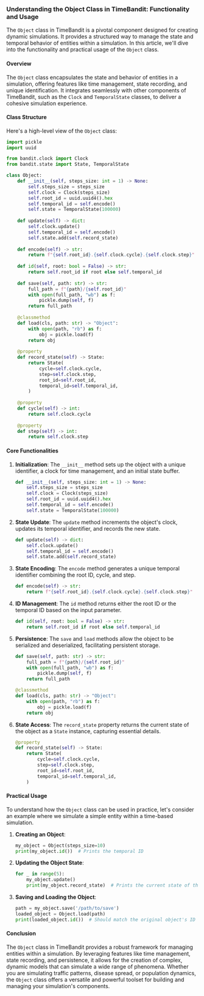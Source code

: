 ### Understanding the Object Class in TimeBandit: Functionality and Usage

The `Object` class in TimeBandit is a pivotal component designed for creating dynamic simulations. It provides a structured way to manage the state and temporal behavior of entities within a simulation. In this article, we'll dive into the functionality and practical usage of the `Object` class.

#### Overview

The `Object` class encapsulates the state and behavior of entities in a simulation, offering features like time management, state recording, and unique identification. It integrates seamlessly with other components of TimeBandit, such as the `Clock` and `TemporalState` classes, to deliver a cohesive simulation experience.

#### Class Structure

Here's a high-level view of the `Object` class:

```python
import pickle
import uuid

from bandit.clock import Clock
from bandit.state import State, TemporalState

class Object:
    def __init__(self, steps_size: int = 1) -> None:
        self.steps_size = steps_size
        self.clock = Clock(steps_size)
        self.root_id = uuid.uuid4().hex
        self.temporal_id = self.encode()
        self.state = TemporalState(100000)
    
    def update(self) -> dict:
        self.clock.update()
        self.temporal_id = self.encode()
        self.state.add(self.record_state)
    
    def encode(self) -> str:
        return f"{self.root_id}.{self.clock.cycle}.{self.clock.step}"
    
    def id(self, root: bool = False) -> str:
        return self.root_id if root else self.temporal_id
    
    def save(self, path: str) -> str:
        full_path = f"{path}/{self.root_id}"
        with open(full_path, "wb") as f:
            pickle.dump(self, f)
        return full_path
    
    @classmethod
    def load(cls, path: str) -> "Object":
        with open(path, "rb") as f:
            obj = pickle.load(f)
        return obj
    
    @property
    def record_state(self) -> State:
        return State(
            cycle=self.clock.cycle,
            step=self.clock.step,
            root_id=self.root_id,
            temporal_id=self.temporal_id,
        )
    
    @property
    def cycle(self) -> int:
        return self.clock.cycle
    
    @property
    def step(self) -> int:
        return self.clock.step
```

#### Core Functionalities

1. **Initialization**: 
   The `__init__` method sets up the object with a unique identifier, a clock for time management, and an initial state buffer.
   
   ```python
   def __init__(self, steps_size: int = 1) -> None:
       self.steps_size = steps_size
       self.clock = Clock(steps_size)
       self.root_id = uuid.uuid4().hex
       self.temporal_id = self.encode()
       self.state = TemporalState(100000)
   ```

2. **State Update**:
   The `update` method increments the object's clock, updates its temporal identifier, and records the new state.
   
   ```python
   def update(self) -> dict:
       self.clock.update()
       self.temporal_id = self.encode()
       self.state.add(self.record_state)
   ```

3. **State Encoding**:
   The `encode` method generates a unique temporal identifier combining the root ID, cycle, and step.
   
   ```python
   def encode(self) -> str:
       return f"{self.root_id}.{self.clock.cycle}.{self.clock.step}"
   ```

4. **ID Management**:
   The `id` method returns either the root ID or the temporal ID based on the input parameter.
   
   ```python
   def id(self, root: bool = False) -> str:
       return self.root_id if root else self.temporal_id
   ```

5. **Persistence**:
   The `save` and `load` methods allow the object to be serialized and deserialized, facilitating persistent storage.
   
   ```python
   def save(self, path: str) -> str:
       full_path = f"{path}/{self.root_id}"
       with open(full_path, "wb") as f:
           pickle.dump(self, f)
       return full_path

   @classmethod
   def load(cls, path: str) -> "Object":
       with open(path, "rb") as f:
           obj = pickle.load(f)
       return obj
   ```

6. **State Access**:
   The `record_state` property returns the current state of the object as a `State` instance, capturing essential details.
   
   ```python
   @property
   def record_state(self) -> State:
       return State(
           cycle=self.clock.cycle,
           step=self.clock.step,
           root_id=self.root_id,
           temporal_id=self.temporal_id,
       )
   ```

#### Practical Usage

To understand how the `Object` class can be used in practice, let's consider an example where we simulate a simple entity within a time-based simulation.

1. **Creating an Object**:
   
   ```python
   my_object = Object(steps_size=10)
   print(my_object.id())  # Prints the temporal ID
   ```

2. **Updating the Object State**:
   
   ```python
   for _ in range(5):
       my_object.update()
       print(my_object.record_state)  # Prints the current state of the object
   ```

3. **Saving and Loading the Object**:
   
   ```python
   path = my_object.save('/path/to/save')
   loaded_object = Object.load(path)
   print(loaded_object.id())  # Should match the original object's ID
   ```

#### Conclusion

The `Object` class in TimeBandit provides a robust framework for managing entities within a simulation. By leveraging features like time management, state recording, and persistence, it allows for the creation of complex, dynamic models that can simulate a wide range of phenomena. Whether you are simulating traffic patterns, disease spread, or population dynamics, the `Object` class offers a versatile and powerful toolset for building and managing your simulation's components.
